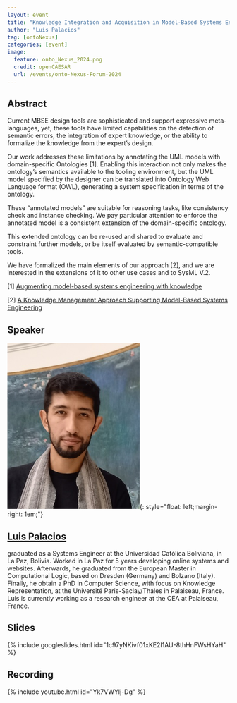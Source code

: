 ```yaml
---
layout: event
title: "Knowledge Integration and Acquisition in Model-Based Systems Engineering"
author: "Luis Palacios"
tag: [ontoNexus]
categories: [event]
image:
  feature: onto_Nexus_2024.png
  credit: openCAESAR
  url: /events/onto-Nexus-Forum-2024
---
```


## Abstract
Current MBSE design tools are sophisticated and support expressive meta-languages, yet, these tools have limited capabilities on the detection of semantic errors, the integration of expert knowledge, or the ability to formalize the knowledge from the expert’s design.
 
Our work addresses these limitations by annotating the UML models with domain-specific Ontologies [1]. Enabling this interaction not only makes the ontology’s semantics available to the tooling environment, but the UML model specified by the designer can be translated into Ontology Web Language format (OWL), generating a system specification in terms of the ontology.
 
These “annotated models” are suitable for reasoning tasks, like consistency check and instance checking. We pay particular attention to enforce the annotated model is a consistent extension of the domain-specific ontology.
 
This extended ontology can be re-used and shared to evaluate and constraint further models, or be itself evaluated by semantic-compatible tools.
 
We have formalized the main elements of our approach [2], and we are interested in the extensions of it to other use cases and to SysML V.2.

[1] [Augmenting model-based systems engineering with knowledge](https://dl.acm.org/doi/abs/10.1145/3550356.3561548)


[2] [A Knowledge Management Approach Supporting Model-Based Systems Engineering](https://www.researchgate.net/publication/350063273_A_Knowledge_Management_Approach_Supporting_Model-Based_Systems_Engineering)

## Speaker

![Luis Palacios](img/Palacios.jpg){: style="float: left;margin-right: 1em;"}

<h2><a href="mailto:luis.palacios@cea.fr">Luis Palacios</a></h2> graduated as a Systems Engineer at the Universidad Católica Boliviana, in La Paz, Bolivia.
Worked in La Paz for 5 years developing online systems and websites. Afterwards, he graduated from the European Master in Computational Logic, based on Dresden (Germany) and Bolzano (Italy). Finally, he obtain a PhD in Computer Science, with focus on Knowledge Representation, at the Université Paris-Saclay/Thales in Palaiseau, France.
Luis is currently working as a research engineer at the CEA at Palaiseau, France.

<br>

## Slides

{% include googleslides.html id="1c97yNKivf01xKE2I1AU-8thHnFWsHYaH" %}

## Recording

{% include youtube.html id="Yk7VWYlj-Dg" %}